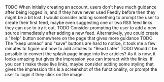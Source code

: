 TODO When initially creating an account, users don't have much guidance after being logged in, and if they have never used Feedly before then they might be a bit lost.
I would consider adding something to prompt the user to create their first feed, maybe even suggesting one or two RSS feed links they can use to try it out.
TODO Consider prompting the user to add a new source immediately after adding a new feed. Alternatively, you could create a "help" button somewhere on the page that gives more guidance
TODO The "keep unread" and "save" buttons are hard to notice, it took me a few minutes to figure out how to add articles to "Read Later"
TODO Would it be possible to convert the splash page image into live articles? As it is now, it looks amazing but gives the impression you can interact with the links.
If you can't make these live links, maybe consider adding some styling that gives the impression this is a screenshot of the functionality, or prompt the user to login if they click on the image.
